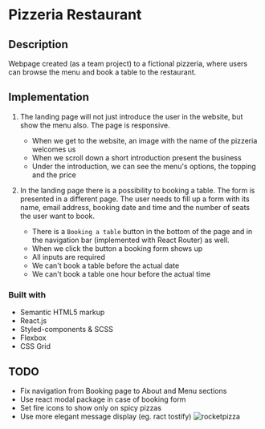 # Pizzeria Restaurant

## Description

Webpage created (as a team project) to a fictional pizzeria, where users can browse the menu and book a table to the restaurant.

## Implementation

1. The landing page will not just introduce the user in the website, but show the menu also. The page is responsive.
    - When we get to the website, an image with the name of the pizzeria welcomes us
    - When we scroll down a short introduction present the business
    - Under the introduction, we can see the menu's options, the topping and the price

2. In the landing page there is a possibility to booking a table. The form is presented in a different page. The user needs to fill up a form with its name, email address, booking date and time and the number of seats the user want to book.
    - There is a `Booking a table` button in the bottom of the page and in the navigation bar (implemented with React Router) as well.
    - When we click the button a booking form shows up
    - All inputs are required
    - We can't book a table before the actual date
    - We can't book a table one hour before the actual time
 
### Built with

- Semantic HTML5 markup
- React.js
- Styled-components & SCSS
- Flexbox
- CSS Grid

## TODO

- Fix navigation from Booking page to About and Menu sections
- Use react modal package in case of booking form
- Set fire icons to show only on spicy pizzas
- Use more elegant message display (eg. ract tostify)
![rocketpizza](https://user-images.githubusercontent.com/83576776/130471974-4f0be77a-62ed-465e-8a5f-996ecb63730c.jpg)

